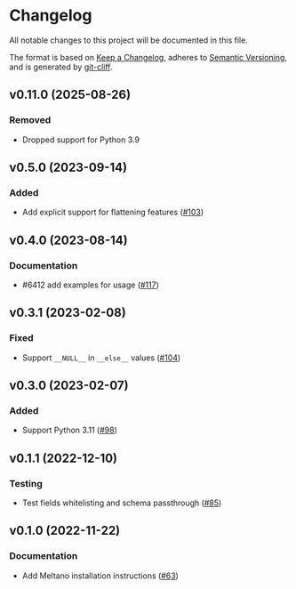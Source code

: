 # Changelog

All notable changes to this project will be documented in this file.

The format is based on [Keep a Changelog](https://keepachangelog.com/en/1.0.0/),
adheres to [Semantic Versioning](https://semver.org/spec/v2.0.0.html),
and is generated by [git-cliff](https://github.com/orhun/git-cliff).

## v0.11.0 (2025-08-26)

### Removed

- Dropped support for Python 3.9

## v0.5.0 (2023-09-14)

### Added

- Add explicit support for flattening features ([#103](https://github.com/edgarrmondragon/sqlean-driver/issues/103))

## v0.4.0 (2023-08-14)

### Documentation

- #6412 add examples for usage ([#117](https://github.com/edgarrmondragon/sqlean-driver/issues/117))

## v0.3.1 (2023-02-08)

### Fixed

- Support `__NULL__` in `__else__` values ([#104](https://github.com/edgarrmondragon/sqlean-driver/issues/104))

## v0.3.0 (2023-02-07)

### Added

- Support Python 3.11 ([#98](https://github.com/edgarrmondragon/sqlean-driver/issues/98))

## v0.1.1 (2022-12-10)

### Testing

- Test fields whitelisting and schema passthrough ([#85](https://github.com/edgarrmondragon/sqlean-driver/issues/85))

## v0.1.0 (2022-11-22)

### Documentation

- Add Meltano installation instructions ([#63](https://github.com/edgarrmondragon/sqlean-driver/issues/63))

<!-- generated by git-cliff -->
